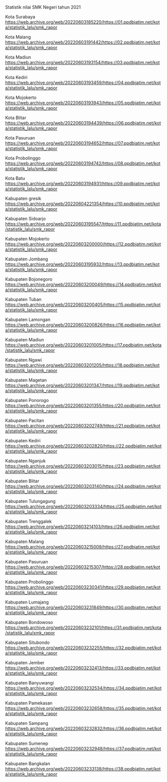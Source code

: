 Statistik nilai SMK Negeri tahun 2021

Kota Surabaya
https://web.archive.org/web/20220603185220/https://01.ppdbjatim.net/kota/statistik_lalu/smk_rapor

Kota Malang
https://web.archive.org/web/20220603191442/https://02.ppdbjatim.net/kota/statistik_lalu/smk_rapor

Kota Madiun
https://web.archive.org/web/20220603193154/https://03.ppdbjatim.net/kota/statistik_lalu/smk_rapor

Kota Kediri
https://web.archive.org/web/20220603193459/https://04.ppdbjatim.net/kota/statistik_lalu/smk_rapor

Kota Mojokerto
https://web.archive.org/web/20220603193943/https://05.ppdbjatim.net/kota/statistik_lalu/smk_rapor

Kota Blitar
https://web.archive.org/web/20220603194439/https://06.ppdbjatim.net/kota/statistik_lalu/smk_rapor

Kota Pasuruan
https://web.archive.org/web/20220603194652/https://07.ppdbjatim.net/kota/statistik_lalu/smk_rapor

Kota Probolinggo
https://web.archive.org/web/20220603194742/https://08.ppdbjatim.net/kota/statistik_lalu/smk_rapor

Kota Batu
https://web.archive.org/web/20220603194931/https://09.ppdbjatim.net/kota/statistik_lalu/smk_rapor

Kabupaten gresik
https://web.archive.org/web/20220604221354/https://10.ppdbjatim.net/kota/statistik_lalu/smk_rapor

Kabupaten Sidoarjo
https://web.archive.org/web/20220603195547/https://11.ppdbjatim.net/kota/statistik_lalu/smk_rapor

Kabupaten Mojokerto
https://web.archive.org/web/20220603200000/https://12.ppdbjatim.net/kota/statistik_lalu/smk_rapor

Kabupaten Jombang
https://web.archive.org/web/20220603195932/https://13.ppdbjatim.net/kota/statistik_lalu/smk_rapor

Kabupaten Bojonegoro
https://web.archive.org/web/20220603200049/https://14.ppdbjatim.net/kota/statistik_lalu/smk_rapor

Kabupaten Tuban
https://web.archive.org/web/20220603200405/https://15.ppdbjatim.net/kota/statistik_lalu/smk_rapor

Kabupaten Lamongan
https://web.archive.org/web/20220603200826/https://16.ppdbjatim.net/kota/statistik_lalu/smk_rapor

Kabupaten Madiun
https://web.archive.org/web/20220603201005/https://17.ppdbjatim.net/kota/statistik_lalu/smk_rapor

Kabupaten Ngawi
https://web.archive.org/web/20220603201205/https://18.ppdbjatim.net/kota/statistik_lalu/smk_rapor

Kabupaten Magetan
https://web.archive.org/web/20220603201347/https://19.ppdbjatim.net/kota/statistik_lalu/smk_rapor

Kabupaten Ponorogo
https://web.archive.org/web/20220603201355/https://20.ppdbjatim.net/kota/statistik_lalu/smk_rapor

Kabupaten Pacitan
https://web.archive.org/web/20220603202749/https://21.ppdbjatim.net/kota/statistik_lalu/smk_rapor

Kabupaten Kediri
https://web.archive.org/web/20220603202820/https://22.ppdbjatim.net/kota/statistik_lalu/smk_rapor

Kabupaten Nganjuk
https://web.archive.org/web/20220603203015/https://23.ppdbjatim.net/kota/statistik_lalu/smk_rapor

Kabupaten Blitar
https://web.archive.org/web/20220603203140/https://24.ppdbjatim.net/kota/statistik_lalu/smk_rapor

Kabupaten Tulungagung
https://web.archive.org/web/20220603203334/https://25.ppdbjatim.net/kota/statistik_lalu/smk_rapor

Kabupaten Trenggalek
https://web.archive.org/web/20220603214103/https://26.ppdbjatim.net/kota/statistik_lalu/smk_rapor

Kabupaten Malang
https://web.archive.org/web/20220603215009/https://27.ppdbjatim.net/kota/statistik_lalu/smk_rapor

Kabupaten Pasuruan
https://web.archive.org/web/20220603215307/https://28.ppdbjatim.net/kota/statistik_lalu/smk_rapor

Kabupaten Probolinggo
https://web.archive.org/web/20220603230341/https://29.ppdbjatim.net/kota/statistik_lalu/smk_rapor

Kabupaten Lumajang
https://web.archive.org/web/20220603231849/https://30.ppdbjatim.net/kota/statistik_lalu/smk_rapor

Kabupaten Bondowoso
https://web.archive.org/web/20220603232101/https://31.ppdbjatim.net/kota/statistik_lalu/smk_rapor

Kabupaten Situbondo
https://web.archive.org/web/20220603232255/https://32.ppdbjatim.net/kota/statistik_lalu/smk_rapor

Kabupaten Jember
https://web.archive.org/web/20220603232413/https://33.ppdbjatim.net/kota/statistik_lalu/smk_rapor

Kabupaten Banyuwangi
https://web.archive.org/web/20220603232534/https://34.ppdbjatim.net/kota/statistik_lalu/smk_rapor

Kabupaten Pamekasan
https://web.archive.org/web/20220603232658/https://35.ppdbjatim.net/kota/statistik_lalu/smk_rapor

Kabupaten Sampang
https://web.archive.org/web/20220603232832/https://36.ppdbjatim.net/kota/statistik_lalu/smk_rapor

Kabupaten Sumenep
https://web.archive.org/web/20220603232948/https://37.ppdbjatim.net/kota/statistik_lalu/smk_rapor

Kabupaten Bangkalan
https://web.archive.org/web/20220603233138/https://38.ppdbjatim.net/kota/statistik_lalu/smk_rapor

